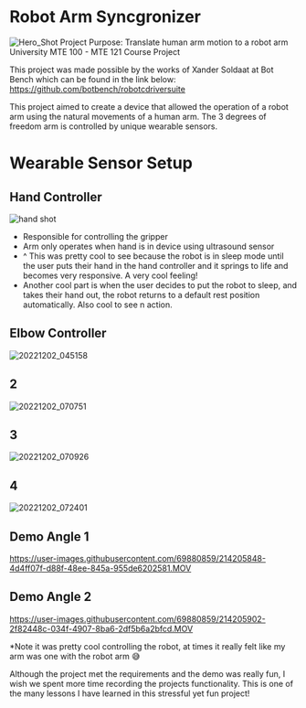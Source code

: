 # Robot Arm Syncgronizer
![Hero_Shot](https://user-images.githubusercontent.com/69880859/214206669-7a899684-68eb-4cd2-ad90-e297770b5580.jpg)
Project Purpose: Translate human arm motion to a robot arm
University MTE 100 - MTE 121 Course Project

This project was made possible by the works of Xander Soldaat at Bot Bench which can be found in the link below:
https://github.com/botbench/robotcdriversuite


This project aimed to create a device that allowed the operation of a robot arm using the natural movements of a human arm. The 3 degrees of freedom arm is controlled by unique wearable sensors.



# Wearable Sensor Setup

## Hand Controller
![hand shot](https://user-images.githubusercontent.com/69880859/214206983-d9e0ca70-df66-4dce-b4d5-ccbf8f15b145.jpg)
- Responsible for controlling the gripper
- Arm only operates when hand is in device using ultrasound sensor
- ^ This was pretty cool to see because the robot is in sleep mode until the user puts their hand in the hand controller and it springs to life and becomes very responsive. A very cool feeling!
- Another cool part is when the user decides to put the robot to sleep, and takes their hand out, the robot returns to a default rest position automatically. Also cool to see n action.

## Elbow Controller
![20221202_045158](https://user-images.githubusercontent.com/69880859/214206731-0ada67b8-57a4-4f63-b3bc-e4304852e3de.jpg)

## 2
![20221202_070751](https://user-images.githubusercontent.com/69880859/214206743-221d6c90-0c2a-488c-ad58-39134511b6f6.jpg)

## 3
![20221202_070926](https://user-images.githubusercontent.com/69880859/214206764-7d07df9d-23f4-4035-82e2-367859ae875b.jpg)

## 4
![20221202_072401](https://user-images.githubusercontent.com/69880859/214206773-774e6d42-41d8-40cf-9684-6eefc3411d50.jpg)


## Demo Angle 1
https://user-images.githubusercontent.com/69880859/214205848-4d4ff07f-d88f-48ee-845a-955de6202581.MOV

## Demo Angle 2
https://user-images.githubusercontent.com/69880859/214205902-2f82448c-034f-4907-8ba6-2df5b6a2bfcd.MOV










*Note it was pretty cool controlling the robot, at times it really felt like my arm was one with the robot arm 😅



Although the project met the requirements and the demo was really fun, I wish we spent more time recording the projects functionality. This is one of the many lessons I have learned in this stressful yet fun project!

